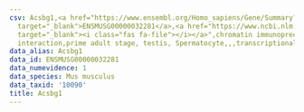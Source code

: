 ```yaml
---
csv: Acsbg1,<a href="https://www.ensembl.org/Homo_sapiens/Gene/Summary?db=core;g=ENSMUSG00000032281"
  target="_blank">ENSMUSG00000032281</a>,<a href="https://www.ncbi.nlm.nih.gov/pubmed/25450459"
  target="_blank"><i class="fas fa-file"></i></a>",chromatin immunoprecipitation assay,direct
  interaction,prime adult stage, testis, Spermatocyte,,,transcriptional regulation,
data_alias: Acsbg1
data_id: ENSMUSG00000032281
data_numevidence: 1
data_species: Mus musculus
data_taxid: '10090'
title: Acsbg1
---
```

